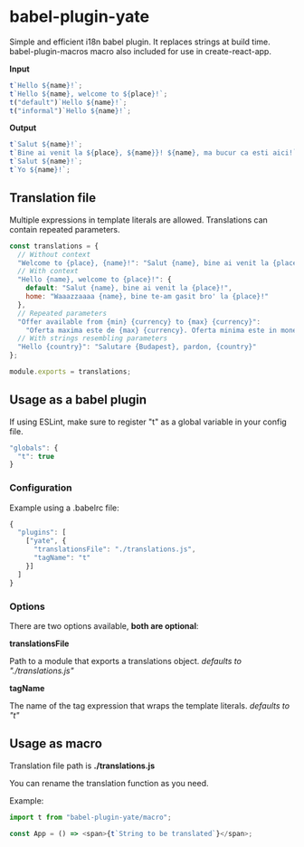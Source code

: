 # babel-plugin-yate

Simple and efficient i18n babel plugin. It replaces strings at build time.
babel-plugin-macros macro also included for use in create-react-app.

**Input**

```js
t`Hello ${name}!`;
t`Hello ${name}, welcome to ${place}!`;
t("default")`Hello ${name}!`;
t("informal")`Hello ${name}!`;
```

**Output**

```js
t`Salut ${name}!`;
t`Bine ai venit la ${place}, ${name}}! ${name}, ma bucur ca esti aici!`;
t`Salut ${name}!`;
t`Yo ${name}!`;
```

## Translation file

Multiple expressions in template literals are allowed. Translations can contain repeated parameters.

```js
const translations = {
  // Without context
  "Welcome to {place}, {name}!": "Salut {name}, bine ai venit la {place}!",
  // With context
  "Hello {name}, welcome to {place}!": {
    default: "Salut {name}, bine ai venit la {place}!",
    home: "Waaazzaaaa {name}, bine te-am gasit bro' la {place}!"
  },
  // Repeated parameters
  "Offer available from {min} {currency} to {max} {currency}":
    "Oferta maxima este de {max} {currency}. Oferta minima este in moneda {currency}, iar valorea este {min}. Deci de la {min} la {max} {currency} pentru dummies.",
  // With strings resembling parameters
  "Hello {country}": "Salutare {Budapest}, pardon, {country}"
};

module.exports = translations;
```

## Usage as a babel plugin

If using ESLint, make sure to register "t" as a global variable in your config file.

```js
"globals": {
  "t": true
}
```

### Configuration

Example using a .babelrc file:

```js
{
  "plugins": [
    ["yate", {
      "translationsFile": "./translations.js",
      "tagName": "t"
    }]
  ]
}
```

### Options

There are two options available, **both are optional**:

**translationsFile**

Path to a module that exports a translations object. _defaults to "./translations.js"_

**tagName**

The name of the tag expression that wraps the template literals. _defaults to "t"_

## Usage as macro

Translation file path is **./translations.js**

You can rename the translation function as you need.

Example:

```js
import t from "babel-plugin-yate/macro";

const App = () => <span>{t`String to be translated`}</span>;
```

